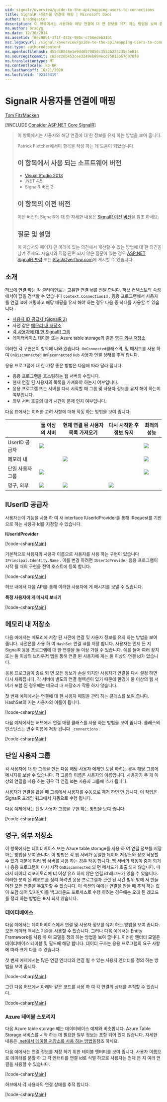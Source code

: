 ```yaml
---
uid: signalr/overview/guide-to-the-api/mapping-users-to-connections
title: SignalR 사용자를 연결에 매핑 | Microsoft Docs
author: bradygaster
description: 이 항목에서는 사용자와 해당 연결에 대 한 정보를 유지 하는 방법을 보여 줍니다. Patrick Fletcher에서이 항목을 작성 하는 데 도움이 되었습니다. 이 항목에 사용 되는 소프트웨어 버전
ms.author: bradyg
ms.date: 12/30/2014
ms.assetid: f80c08b1-3f1f-432c-980c-c7b6edeb31b1
msc.legacyurl: /signalr/overview/guide-to-the-api/mapping-users-to-connections
msc.type: authoredcontent
ms.openlocfilehash: d55d40848e1e9d40570850c3552b225235c5e814
ms.sourcegitcommit: c62ec20b453cee3249eb894ecd75013b57d078f0
ms.translationtype: MT
ms.contentlocale: ko-KR
ms.lasthandoff: 10/21/2020
ms.locfileid: "92345419"
---
```

# <a name="mapping-signalr-users-to-connections"></a>SignalR 사용자를 연결에 매핑

[Tom FitzMacken](https://github.com/tfitzmac)

[!INCLUDE [Consider ASP.NET Core SignalR](~/includes/signalr/signalr-version-disambiguation.md)]

> 이 항목에서는 사용자와 해당 연결에 대 한 정보를 유지 하는 방법을 보여 줍니다.
>
> Patrick Fletcher에서이 항목을 작성 하는 데 도움이 되었습니다.
>
> ## <a name="software-versions-used-in-this-topic"></a>이 항목에서 사용 되는 소프트웨어 버전
>
>
> - [Visual Studio 2013](https://my.visualstudio.com/Downloads?q=visual%20studio%202013)
> - .NET 4.5
> - SignalR 버전 2
>
>
>
> ## <a name="previous-versions-of-this-topic"></a>이 항목의 이전 버전
>
> 이전 버전의 SignalR에 대 한 자세한 내용은 [SignalR 이전 버전](../older-versions/index.md)을 참조 하세요.
>
> ## <a name="questions-and-comments"></a>질문 및 설명
>
> 이 자습서와 페이지 맨 아래에 있는 의견에서 개선할 수 있는 방법에 대 한 의견을 남겨 주세요. 자습서와 직접 관련 되지 않은 질문이 있는 경우 [ASP.NET SignalR 포럼](https://forums.asp.net/1254.aspx/1?ASP+NET+SignalR) 또는 [StackOverflow.com](http://stackoverflow.com/)에 게시할 수 있습니다.

## <a name="introduction"></a>소개

허브에 연결 하는 각 클라이언트는 고유한 연결 id를 전달 합니다. 허브 컨텍스트의 속성에서이 값을 검색할 수 있습니다 `Context.ConnectionId` . 응용 프로그램에서 사용자를 연결 id에 매핑하고 해당 매핑을 유지 해야 하는 경우 다음 중 하나를 사용할 수 있습니다.

- [사용자 ID 공급자 (SignalR 2)](#IUserIdProvider)
- 사전 같은 [메모리 내 저장소](#inmemory)
- [각 사용자에 대 한 SignalR 그룹](#groups)
- 데이터베이스 테이블 또는 Azure table storage와 같은 [영구 외부 저장소](#database)

이러한 각 구현은이 항목에 나와 있습니다. `OnConnected`클래스의, 및 메서드를 사용 하 여 `OnDisconnected` `OnReconnected` `Hub` 사용자 연결 상태를 추적 합니다.

응용 프로그램에 대 한 가장 좋은 방법은 다음에 따라 달라 집니다.

- 응용 프로그램을 호스팅하는 웹 서버의 수입니다.
- 현재 연결 된 사용자의 목록을 가져와야 하는지 여부입니다.
- 응용 프로그램 또는 서버를 다시 시작할 때 그룹 및 사용자 정보를 유지 해야 하는지 여부입니다.
- 외부 서버 호출의 대기 시간이 문제 인지 여부입니다.

다음 표에서는 이러한 고려 사항에 대해 작동 하는 방법을 보여 줍니다.

|  | 둘 이상의 서버 | 현재 연결 된 사용자 목록 가져오기 | 다시 시작한 후 정보 유지 | 최적의 성능 |
| --- | --- | --- | --- | --- |
| UserID 공급자 | ![](mapping-users-to-connections/_static/image1.png) |  |  | ![](mapping-users-to-connections/_static/image2.png) |
| 메모리 내 |  | ![](mapping-users-to-connections/_static/image3.png) |  | ![](mapping-users-to-connections/_static/image4.png) |
| 단일 사용자 그룹 | ![](mapping-users-to-connections/_static/image5.png) |  |  | ![](mapping-users-to-connections/_static/image6.png) |
| 영구, 외부 | ![](mapping-users-to-connections/_static/image7.png) | ![](mapping-users-to-connections/_static/image8.png) | ![](mapping-users-to-connections/_static/image9.png) |  |

<a id="IUserIdProvider"></a>

## <a name="iuserid-provider"></a>IUserID 공급자

사용자는이 기능을 사용 하 여 새 interface IUserIdProvider를 통해 IRequest를 기반으로 하는 사용자 Id를 지정할 수 있습니다.

**IUserIdProvider**

[!code-csharp[Main](mapping-users-to-connections/samples/sample1.cs)]

기본적으로 사용자의 사용자 이름으로 사용자를 사용 하는 구현이 있습니다 `IPrincipal.Identity.Name` . 이를 변경 하려면 `IUserIdProvider` 응용 프로그램이 시작 될 때의 구현을 전역 호스트에 등록 합니다.

[!code-csharp[Main](mapping-users-to-connections/samples/sample2.cs)]

허브 내에서 다음 API를 통해 이러한 사용자에 게 메시지를 보낼 수 있습니다.

**특정 사용자에 게 메시지 보내기**

[!code-csharp[Main](mapping-users-to-connections/samples/sample3.cs?highlight=5)]

<a id="inmemory"></a>

## <a name="in-memory-storage"></a>메모리 내 저장소

다음 예에서는 메모리에 저장 된 사전에 연결 및 사용자 정보를 유지 하는 방법을 보여 줍니다. 사전은를 사용 하 여 `HashSet` 연결 id를 저장 합니다. 사용자는 언제 든 지 SignalR 응용 프로그램에 대 한 연결을 둘 이상 가질 수 있습니다. 예를 들어 여러 장치 또는 둘 이상의 브라우저 탭을 통해 연결 된 사용자에 게는 둘 이상의 연결 id가 있습니다.

응용 프로그램이 종료 되 면 모든 정보가 손실 되지만 사용자가 연결을 다시 설정 하면 다시 채워집니다. 각 서버에 별도의 연결 컬렉션이 있기 때문에 환경에 둘 이상의 웹 서버가 포함 된 경우에는 메모리 내 저장소가 작동 하지 않습니다.

첫 번째 예제에서는 연결에 대 한 사용자 매핑을 관리 하는 클래스를 보여 줍니다. HashSet의 키는 사용자의 이름이 됩니다.

[!code-csharp[Main](mapping-users-to-connections/samples/sample4.cs)]

다음 예제에서는 허브에서 연결 매핑 클래스를 사용 하는 방법을 보여 줍니다. 클래스의 인스턴스는 변수 이름에 저장 됩니다 `_connections` .

[!code-csharp[Main](mapping-users-to-connections/samples/sample5.cs)]

<a id="groups"></a>

## <a name="single-user-groups"></a>단일 사용자 그룹

각 사용자에 대 한 그룹을 만든 다음 해당 사용자 에게만 도달 하려는 경우 해당 그룹에 메시지를 보낼 수 있습니다. 각 그룹의 이름은 사용자의 이름입니다. 사용자가 두 개 이상의 연결을 사용 하는 경우 각 연결 id는 사용자 그룹에 추가 됩니다.

사용자가 연결을 끊을 때 그룹에서 사용자를 수동으로 제거 하면 안 됩니다. 이 작업은 SignalR 프레임 워크에서 자동으로 수행 됩니다.

다음 예제에서는 단일 사용자 그룹을 구현 하는 방법을 보여 줍니다.

[!code-csharp[Main](mapping-users-to-connections/samples/sample6.cs)]

<a id="database"></a>

## <a name="permanent-external-storage"></a>영구, 외부 저장소

이 항목에서는 데이터베이스 또는 Azure table storage를 사용 하 여 연결 정보를 저장 하는 방법을 보여 줍니다. 이 방법은 각 웹 서버가 동일한 데이터 저장소와 상호 작용할 수 있기 때문에 여러 웹 서버를 사용 하는 경우 작동 합니다. 웹 서버의 작동이 중지 되거나 응용 프로그램이 다시 시작 `OnDisconnected` 되 면 메서드가 호출 되지 않습니다. 따라서 데이터 리포지토리에 더 이상 유효 하지 않은 연결 id 레코드가 있을 수 있습니다. 이러한 분리 된 레코드를 정리 하려면 응용 프로그램과 관련 된 시간 범위 밖에 서 만들어진 모든 연결을 무효화할 수 있습니다. 이 섹션의 예에는 연결을 만들 때 추적 하는 값이 포함 되어 있지만이를 백그라운드 프로세스로 수행 하려는 경우에는 오래 된 레코드를 정리 하는 방법은 표시 되지 않습니다.

### <a name="database"></a>데이터베이스

다음 예에서는 데이터베이스에서 연결 및 사용자 정보를 유지 하는 방법을 보여 줍니다. 모든 데이터 액세스 기술을 사용할 수 있습니다. 그러나 다음 예에서는 Entity Framework를 사용 하 여 모델을 정의 하는 방법을 보여 줍니다. 이러한 엔터티 모델은 데이터베이스 테이블 및 필드에 해당 합니다. 데이터 구조는 응용 프로그램의 요구 사항에 따라 크게 다를 수 있습니다.

첫 번째 예제에서는 많은 연결 엔터티와 연결 될 수 있는 사용자 엔터티를 정의 하는 방법을 보여 줍니다.

[!code-csharp[Main](mapping-users-to-connections/samples/sample7.cs)]

그런 다음 허브에서 아래와 같은 코드를 사용 하 여 각 연결의 상태를 추적할 수 있습니다.

[!code-csharp[Main](mapping-users-to-connections/samples/sample8.cs)]

<a id="azure"></a>
### <a name="azure-table-storage"></a>Azure 테이블 스토리지

다음 Azure table storage 예는 데이터베이스 예제와 비슷합니다. Azure Table Storage 서비스를 시작 하는 데 필요한 일부 정보는 포함 되어 있지 않습니다. 자세한 내용은 [.net에서 테이블 저장소를 사용 하는 방법을](https://azure.microsoft.com/documentation/articles/storage-dotnet-how-to-use-tables/)참조 하세요.

다음 예에서는 연결 정보를 저장 하기 위한 테이블 엔터티를 보여 줍니다. 사용자 이름으로 데이터를 분할 하 고 각 엔터티를 연결 id로 식별 하므로 사용자는 언제 든 지 여러 연결을 사용할 수 있습니다.

[!code-csharp[Main](mapping-users-to-connections/samples/sample9.cs)]

허브에서 각 사용자의 연결 상태를 추적 합니다.

[!code-csharp[Main](mapping-users-to-connections/samples/sample10.cs)]
